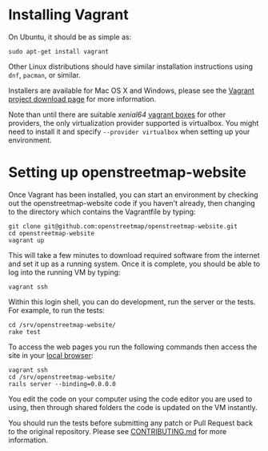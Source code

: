 # Installing Vagrant

On Ubuntu, it should be as simple as:

```
sudo apt-get install vagrant
```

Other Linux distributions should have similar installation instructions using `dnf`, `pacman`, or similar.

Installers are available for Mac OS X and Windows, please see the [Vagrant project download page](https://www.vagrantup.com/downloads.html) for more information.

Note than until there are suitable _xenial64_ [vagrant boxes](https://atlas.hashicorp.com/boxes/search?utf8=%E2%9C%93&sort=&provider=&q=xenial64) for other providers,
the only virtualization provider supported is virtualbox. You might need to install it and specify `--provider virtualbox` when setting up your environment.

# Setting up openstreetmap-website

Once Vagrant has been installed, you can start an environment by checking out the openstreetmap-website code if you haven't already, then changing to the directory which contains the Vagrantfile by typing:

```
git clone git@github.com:openstreetmap/openstreetmap-website.git
cd openstreetmap-website
vagrant up
```

This will take a few minutes to download required software from the internet and set it up as a running system. Once it is complete, you should be able to log into the running VM by typing:

```
vagrant ssh
```

Within this login shell, you can do development, run the server or the tests. For example, to run the tests:

```
cd /srv/openstreetmap-website/
rake test
```

To access the web pages you run the following commands then access the site in your [local browser](http://localhost:3000):

```
vagrant ssh
cd /srv/openstreetmap-website/
rails server --binding=0.0.0.0
```

You edit the code on your computer using the code editor you are used to using, then through shared folders the code is updated on the VM instantly.

You should run the tests before submitting any patch or Pull Request back to the original repository. Please see [CONTRIBUTING.md](CONTRIBUTING.md) for more information.
